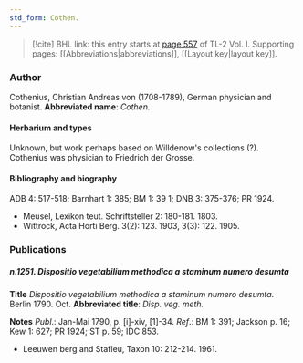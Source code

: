 ```yaml
---
std_form: Cothen.
---
```


> [!cite] BHL link: this entry starts at [page 557](https://www.biodiversitylibrary.org/page/33120688) of TL-2 Vol. I.
> Supporting pages: [[Abbreviations|abbreviations]], [[Layout key|layout key]].

### Author

Cothenius, Christian Andreas von (1708-1789), German physician and botanist. 
**Abbreviated name**: *Cothen.*

#### Herbarium and types

Unknown, but work perhaps based on Willdenow's collections (?). Cothenius was physician to Friedrich der Grosse.

#### Bibliography and biography

ADB 4: 517-518; Barnhart 1: 385; BM 1: 39 1; DNB 3: 375-376; PR 1924.
- Meusel, Lexikon teut. Schriftsteller 2: 180-181. 1803.
- Wittrock, Acta Horti Berg. 3(2): 123. 1903, 3(3): 122. 1905.

### Publications

##### n.1251. Dispositio vegetabilium methodica a staminum numero desumta

**Title**
*Dispositio vegetabilium methodica a staminum numero desumta*. Berlin 1790. Oct.
**Abbreviated title**: *Disp. veg. meth.*

**Notes**
*Publ*.: Jan-Mai 1790, p. \[i\]-xiv, \[1\]-34.
*Ref*.: BM 1: 391; Jackson p. 16; Kew 1: 627; PR 1924; ST p. 59; IDC 853.
- Leeuwen berg and Stafleu, Taxon 10: 212-214. 1961.

